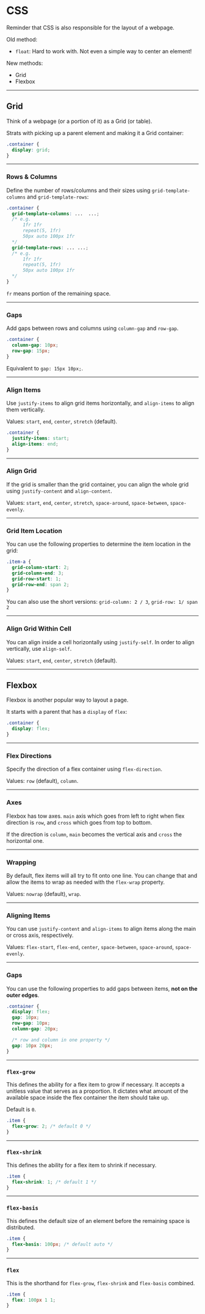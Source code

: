 # CSS
Reminder that CSS is also responsible for the layout of a webpage.

Old method:
- `float`: Hard to work with. Not even a simple way to center an element!

New methods:
- Grid
- Flexbox

---

## Grid
Think of a webpage (or a portion of it) as a Grid (or table).

Strats with picking up a parent element and making it a Grid container:

```css
.container {
  display: grid;
}
```

---

### Rows & Columns
Define the number of rows/columns and their sizes using `grid-template-columns` and `grid-template-rows`:

```css
.container {
  grid-template-columns: ...  ...;
  /* e.g. 
      1fr 1fr
      repeat(5, 1fr)
      50px auto 100px 1fr
  */
  grid-template-rows: ... ...;
  /* e.g. 
      1fr 1fr
      repeat(5, 1fr)
      50px auto 100px 1fr
  */
}
```

`fr` means portion of the remaining space.

---

### Gaps
Add gaps between rows and columns using `column-gap` and `row-gap`.

```css
.container {
  column-gap: 10px;
  row-gap: 15px;
}
```

Equivalent to `gap: 15px 10px;`.

---

### Align Items
Use `justify-items` to align grid items horizontally, and `align-items` to align them vertically.

Values: `start`, `end`, `center`, `stretch` (default).

```css
.container {
  justify-items: start;
  align-items: end;
}
```

---

### Align Grid
If the grid is smaller than the grid container, you can align the whole grid using `justify-content` and `align-content`.

Values: `start`, `end`, `center`, `stretch`, `space-around`, `space-between`, `space-evenly`.


---

### Grid Item Location
You can use the following properties to determine the item location in the grid:

```css
.item-a {
  grid-column-start: 2;
  grid-column-end: 3;
  grid-row-start: 1;
  grid-row-end: span 2;
}
```

You can also use the short versions: `grid-column: 2 / 3`, `grid-row: 1/ span 2`

---

### Align Grid Within Cell
You can align inside a cell horizontally using `justify-self`. In order to align vertically, use `align-self`. 

Values: `start`, `end`, `center`, `stretch` (default).

---

## Flexbox
Flexbox is another popular way to layout a page.

It starts with a parent that has a `display` of `flex`:

```css
.container {
  display: flex;
}
```

---

### Flex Directions
Specify the direction of a flex container using `flex-direction`.

Values: `row` (default), `column`.

---

### Axes
Flexbox has tow axes. `main` axis which goes from left to right when flex direction is `row`, and `cross` which goes from top to bottom.

If the direction is `column`, `main` becomes the vertical axis and `cross` the horizontal one.

---

### Wrapping
By default, flex items will all try to fit onto one line. You can change that and allow the items to wrap as needed with the `flex-wrap` property.

Values: `nowrap` (default), `wrap`.

---

### Aligning Items
You can use `justify-content` and `align-items` to align items along the main or cross axis, respectively.

Values: `flex-start`, `flex-end`, `center`, `space-between`, `space-around`, `space-evenly`.

---

### Gaps
You can use the following properties to add gaps between items, **not on the outer edges**.


```css
.container {
  display: flex;
  gap: 10px;
  row-gap: 10px;
  column-gap: 20px;

  /* row and column in one property */
  gap: 10px 20px; 
}
```

---

### `flex-grow`
This defines the ability for a flex item to grow if necessary. It accepts a unitless value that serves as a proportion. It dictates what amount of the available space inside the flex container the item should take up.

Default is `0`.

```css
.item {
  flex-grow: 2; /* default 0 */
}
```

---

### `flex-shrink`
This defines the ability for a flex item to shrink if necessary.


```css
.item {
  flex-shrink: 1; /* default 1 */
}
```

---

### `flex-basis`
This defines the default size of an element before the remaining space is distributed.

```css
.item {
  flex-basis: 100px; /* default auto */
}
```

---

### `flex`
This is the shorthand for `flex-grow`, `flex-shrink` and `flex-basis` combined.

```css
.item {
  flex: 100px 1 1;
}
```